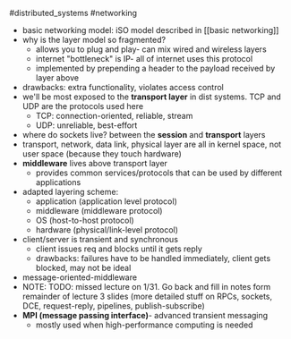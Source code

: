 #distributed_systems 
#networking 
- basic networking model: iSO model described in [[basic networking]] 
- why is the layer model so fragmented? 
	- allows you to plug and play- can mix wired and wireless layers
	- internet "bottleneck" is IP- all of internet uses this protocol
	- implemented by prepending a header to the payload received by layer above
- drawbacks: extra functionality, violates access control 
- we'll be most exposed to the **transport layer** in dist systems. TCP and UDP are the protocols used here
	- TCP: connection-oriented, reliable, stream
	- UDP: unreliable, best-effort
- where do sockets live? between the **session** and **transport** layers
- transport, network, data link, physical layer are all in kernel space, not user space (because they touch hardware)
- **middleware** lives above transport layer
	- provides common services/protocols that can be used by different applications
- adapted layering scheme:
	- application (application level protocol)
	- middleware (middleware protocol)
	- OS (host-to-host protocol)
	- hardware (physical/link-level protocol)
- client/server is transient and synchronous
	- client issues req and blocks until it gets reply
	- drawbacks: failures have to be handled immediately, client gets blocked, may not be ideal
- message-oriented-middleware
- NOTE: TODO: missed lecture on 1/31. Go back and fill in notes form remainder of lecture 3 slides (more detailed stuff on RPCs, sockets, DCE, request-reply, pipelines, publish-subscribe)
- **MPI (message passing interface)**- advanced transient messaging
	- mostly used when high-performance computing is needed